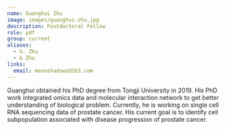 ```yaml
---
name: Guanghui Zhu
image: images/guanghui-zhu.jpg
description: Postdoctoral Fellow
role: pdf
group: current
aliases:
  - G. Zhu
  - G Zhu
links:
  email: moonshadowz@163.com
---
```


Guanghui obtained his PhD degree from Tongji University in 2019. His PhD work integrated omics data and molecular interaction network to get better understanding of biological problem. Currently, he is working on single cell RNA sequencing data of prostate cancer. His current goal is to identify cell subpopulation associated with disease progression of prostate cancer.
